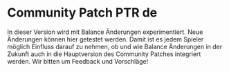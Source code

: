 # Community Patch PTR de

In dieser Version wird mit Balance Änderungen experimentiert. Neue Änderungen können hier getestet werden. Damit ist es jedem Spieler möglich Einfluss darauf zu nehmen,
ob und wie Balance Änderungen in der Zukunft auch in die Hauptversion des Community Patches integriert werden.
Wir bitten um Feedback und Vorschläge!